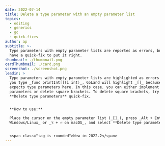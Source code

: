 ```yaml
---
date: 2022-07-14
title: Delete a type parameter with an empty parameter list
topics:
  - editing
  - generics
  - go
  - quick-fixes
author: ap
subtitle: >-
  Type parameters with empty parameter lists are reported as errors, but you
  have a quick-fix to put it right.
thumbnail: ./thumbnail.png
cardThumbnail: ./card.png
screenshot: ./screenshot.png
leadin: >
  Type parameters with empty parameter lists are highlighted as errors. So, if
  you type _func printInt[](i int)_, GoLand will highlight _[]_ because the IDE
  expects type parameters here. In this case, you can either implement type
  parameters or delete square brackets. To delete square brackets, try the
  **Delete type parameters** quick-fix.


  **How to use:**

  Place the cursor on the empty parameter list (_[]_), press _Alt + Enter on
  Windows/Linux_ or _⌥ + ⏎ on macOS_, and select **Delete type parameters**. 


  <span class="tag is-rounded">New in 2022.2</span>
---
```


